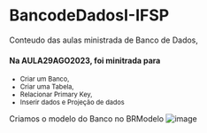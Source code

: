 # BancodeDadosI-IFSP
Conteudo das aulas ministrada de Banco de Dados, 


#### Na AULA29AGO2023, foi minitrada para

<sub>
  
* Criar um Banco, 
* Criar uma Tabela, 
* Relacionar Primary Key, 
* Inserir dados e Projeção de dados 
</sub> 

Criamos o modelo do Banco no BRModelo
![image](https://github.com/GabrielAlvesGit/BancodeDadosI-IFSP/assets/102634725/d3ab198a-bfc3-4d1f-a52f-218289b12716)



